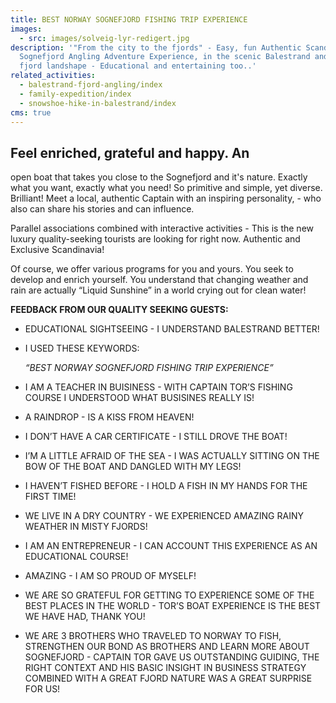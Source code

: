 ```yaml
---
title: BEST NORWAY SOGNEFJORD FISHING TRIP EXPERIENCE
images:
  - src: images/solveig-lyr-redigert.jpg
description: '"From the city to the fjords" - Easy, fun Authentic Scandinavia
  Sognefjord Angling Adventure Experience, in the scenic Balestrand and Fjærland
  fjord landshape - Educational and entertaining too..'
related_activities:
  - balestrand-fjord-angling/index
  - family-expedition/index
  - snowshoe-hike-in-balestrand/index
cms: true
---
```


## Feel enriched, grateful and happy. An 
open boat that takes you close to the Sognefjord and it's nature. 
Exactly what you want, exactly what you need! So primitive and simple, 
yet diverse. Brilliant! Meet a local, authentic Captain with an 
inspiring personality, - who also can share his stories and can 
influence. 

Parallel associations combined with interactive 
activities - This is the new luxury quality-seeking tourists are looking
 for right now. Authentic and Exclusive Scandinavia!

Of course, we offer various programs for you and yours. You seek to 
develop and enrich yourself. You understand that changing weather and 
rain are actually “Liquid Sunshine” in a world crying out for clean 
water!

**FEEDBACK FROM OUR QUALITY SEEKING GUESTS:**

* EDUCATIONAL SIGHTSEEING - I UNDERSTAND BALESTRAND BETTER!

* I USED THESE KEYWORDS: 

  *“BEST NORWAY SOGNEFJORD FISHING TRIP EXPERIENCE”*

* I AM A TEACHER IN BUISINESS - WITH CAPTAIN TOR’S FISHING COURSE I UNDERSTOOD WHAT BUSISINES REALLY IS!

* A RAINDROP - IS A KISS FROM HEAVEN!

* I DON’T HAVE A CAR CERTIFICATE - I STILL DROVE THE BOAT!

* I’M A LITTLE AFRAID OF THE SEA - I WAS ACTUALLY SITTING ON THE BOW OF THE BOAT AND DANGLED WITH MY LEGS!

* I HAVEN’T FISHED BEFORE - I HOLD A FISH IN MY HANDS FOR THE FIRST TIME!

* WE LIVE IN A DRY COUNTRY - WE EXPERIENCED AMAZING RAINY WEATHER IN MISTY FJORDS!

* I AM AN ENTREPRENEUR - I CAN ACCOUNT THIS EXPERIENCE AS AN EDUCATIONAL COURSE!

* AMAZING - I AM SO PROUD OF MYSELF!

* WE ARE SO GRATEFUL FOR GETTING TO EXPERIENCE SOME OF THE BEST 
  PLACES IN THE WORLD - TOR’S BOAT EXPERIENCE  IS THE BEST WE HAVE HAD, 
  THANK YOU!

* WE ARE 3 BROTHERS WHO TRAVELED TO NORWAY TO FISH, STRENGTHEN OUR 
  BOND AS BROTHERS AND LEARN MORE ABOUT SOGNEFJORD - CAPTAIN TOR GAVE US 
  OUTSTANDING GUIDING, THE RIGHT CONTEXT AND HIS BASIC INSIGHT IN BUSINESS
   STRATEGY COMBINED WITH A GREAT FJORD NATURE  WAS A GREAT  SURPRISE FOR 
  US!
